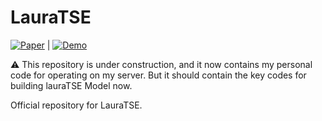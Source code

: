 # LauraTSE

[![Paper](https://img.shields.io/badge/Paper-red?&logo=arxiv)](https://arxiv.org/abs/2504.07402) | [![Demo](https://img.shields.io/badge/Demo-green?&logo=youtube)](https://beilong-tang.github.io/lauraTSE.demo//)

:warning: This repository is under construction, and it now contains my personal code for operating on my server. But it should contain the key codes for building lauraTSE Model now.


Official repository for LauraTSE. 